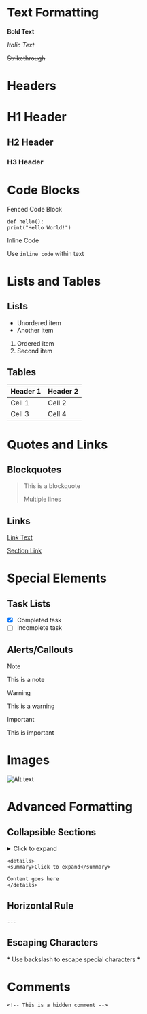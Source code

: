 # Text Formatting

**Bold Text**

*Italic Text*

~~Strikethrough~~

# Headers

# H1 Header
## H2 Header
### H3 Header


# Code Blocks

Fenced Code Block
```
def hello():
print("Hello World!")
```

Inline Code

Use `inline code` within text


# Lists and Tables
## Lists

- Unordered item
- Another item

1. Ordered item
2. Second item

## Tables

| Header 1 | Header 2 |
|----------|----------|
| Cell 1   | Cell 2   |
| Cell 3   | Cell 4   |


# Quotes and Links

## Blockquotes

> This is a blockquote
> 
> Multiple lines

## Links

[Link Text](URL)

[Section Link](#section-name)


# Special Elements

## Task Lists

- [x] Completed task
- [ ] Incomplete task

## Alerts/Callouts

> [!NOTE]
> This is a note

> [!WARNING]
> This is a warning

> [!IMPORTANT]
> This is important

# Images 
![Alt text](image-url)


# Advanced Formatting 

## Collapsible Sections

<details>
<summary>Click to expand</summary>

Content goes here
</details>

```
<details>
<summary>Click to expand</summary>

Content goes here
</details>
```

## Horizontal Rule

```---```

## Escaping Characters
\* Use backslash to escape special characters \*


# Comments

```<!-- This is a hidden comment -->```